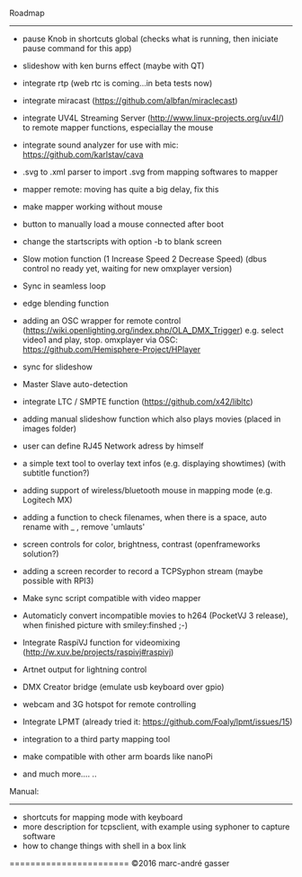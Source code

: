 Roadmap
*******

- pause Knob in shortcuts global (checks what is running, then iniciate pause command for this app)
- slideshow with ken burns effect (maybe with QT)
- integrate rtp (web rtc is coming...in beta tests now)
- integrate miracast (https://github.com/albfan/miraclecast)
- integrate UV4L Streaming Server (http://www.linux-projects.org/uv4l/) to remote mapper functions, especiallay the mouse
- integrate sound analyzer for use with mic: https://github.com/karlstav/cava
- .svg to .xml parser to import .svg from mapping softwares to mapper
- mapper remote: moving has quite a big delay, fix this
- make mapper working without mouse
- button to manually load a mouse connected after boot
- change the startscripts with option -b to blank screen
- Slow motion function (1 Increase Speed 2 Decrease Speed) (dbus control no ready yet, waiting for new omxplayer version)
- Sync in seamless loop 
- edge blending function

- adding an OSC wrapper for remote control (https://wiki.openlighting.org/index.php/OLA_DMX_Trigger) e.g. select video1 and play, stop.
   omxplayer via OSC: https://github.com/Hemisphere-Project/HPlayer

- sync for slideshow
- Master Slave auto-detection
- integrate LTC / SMPTE function (https://github.com/x42/libltc)
- adding manual slideshow function which also plays movies (placed in images folder)
- user can define RJ45 Network adress by himself

- a simple text tool to overlay text infos (e.g. displaying showtimes) (with subtitle function?)
- adding support of wireless/bluetooth mouse in mapping mode (e.g. Logitech MX)
- adding a function to check filenames, when there is a space, auto rename with _ , remove 'umlauts'
- screen controls for color, brightness, contrast (openframeworks solution?)
- adding a screen recorder to record a TCPSyphon stream (maybe possible with RPI3)
- Make sync script compatible with video mapper 
- Automaticly convert incompatible movies to h264  (PocketVJ 3 release), when finished picture with smiley:finshed ;-)
- Integrate RaspiVJ function for videomixing (http://w.xuv.be/projects/raspivj#raspivj)
- Artnet output for lightning control
- DMX Creator bridge (emulate usb keyboard over gpio)
- webcam and 3G hotspot for remote controlling
- Integrate LPMT (already tried it: https://github.com/Foaly/lpmt/issues/15)
- integration to a third party mapping tool
- make compatible with other arm boards like nanoPi
- and much more....
..

Manual:
*******
- shortcuts for mapping mode with keyboard
- more description for tcpsclient, with example using syphoner to capture software
- how to change things with shell in a box link

=======================
©2016 marc-andré gasser

